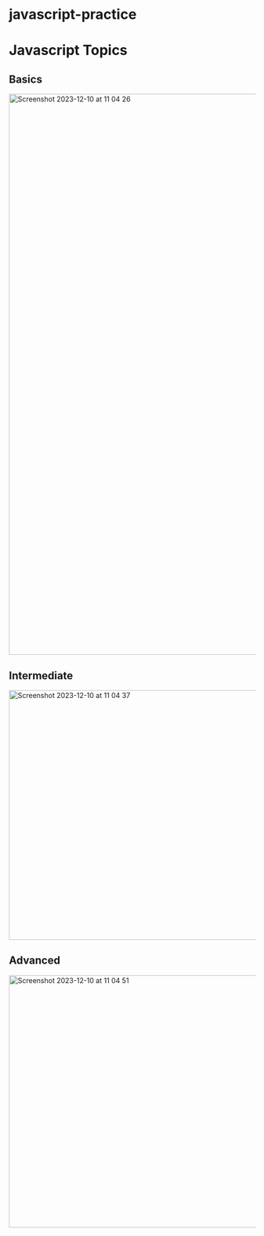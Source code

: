 # javascript-practice
<h1>Javascript Topics</h1>
<h2>Basics</h2>
<img width="1143" alt="Screenshot 2023-12-10 at 11 04 26" src="https://github.com/Asrar-Ahammad/javascript-practice/assets/90050859/e56a50a1-2fca-4332-9f95-b2a19eb4af78">
<h2>Intermediate</h2>
<img width="509" alt="Screenshot 2023-12-10 at 11 04 37" src="https://github.com/Asrar-Ahammad/javascript-practice/assets/90050859/5b884c86-b0ec-475d-a011-f8cf575fa0ca">
<h2>Advanced</h2>
<img width="514" alt="Screenshot 2023-12-10 at 11 04 51" src="https://github.com/Asrar-Ahammad/javascript-practice/assets/90050859/eb1f9da5-a708-4306-a11a-16c7ce3b45a3">
